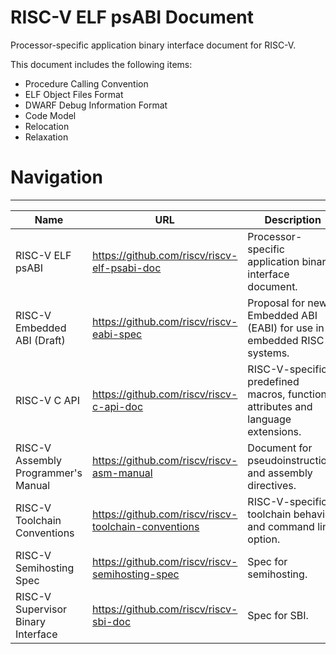 # RISC-V ELF psABI Document
Processor-specific application binary interface document for RISC-V.

This document includes the following items:
- Procedure Calling Convention
- ELF Object Files Format
- DWARF Debug Information Format
- Code Model
- Relocation
- Relaxation

# Navigation
----------------------------------------------------------------------------------------------------------
Name                                | URL                                                   | Description
------------------------------------|-------------------------------------------------------|--------------
RISC-V ELF psABI                    | https://github.com/riscv/riscv-elf-psabi-doc          | Processor-specific application binary interface document.
RISC-V Embedded ABI (Draft)         | https://github.com/riscv/riscv-eabi-spec              | Proposal for new Embedded ABI (EABI) for use in embedded RISC-V systems.
RISC-V C API                        | https://github.com/riscv/riscv-c-api-doc              | RISC-V-specific predefined macros, function attributes and language extensions.
RISC-V Assembly Programmer's Manual | https://github.com/riscv/riscv-asm-manual             | Document for pseudoinstructions and assembly directives.
RISC-V Toolchain Conventions        | https://github.com/riscv/riscv-toolchain-conventions  | RISC-V-specific toolchain behavior and command line option.
RISC-V Semihosting Spec             | https://github.com/riscv/riscv-semihosting-spec       | Spec for semihosting.
RISC-V Supervisor Binary Interface  | https://github.com/riscv/riscv-sbi-doc                | Spec for SBI.

